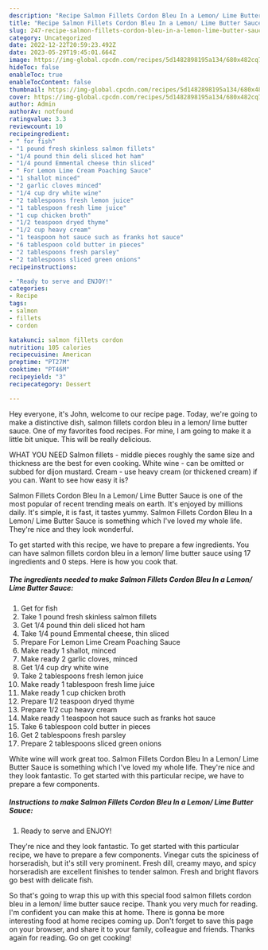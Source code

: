 ```yaml
---
description: "Recipe Salmon Fillets Cordon Bleu In a Lemon/ Lime Butter Sauce the Very Delicious"
title: "Recipe Salmon Fillets Cordon Bleu In a Lemon/ Lime Butter Sauce the Very Delicious"
slug: 247-recipe-salmon-fillets-cordon-bleu-in-a-lemon-lime-butter-sauce-the-very-delicious
category: Uncategorized
date: 2022-12-22T20:59:23.492Z
date: 2023-05-29T19:45:01.664Z
image: https://img-global.cpcdn.com/recipes/5d1482898195a134/680x482cq70/salmon-fillets-cordon-bleu-in-a-lemon-lime-butter-sauce-recipe-main-photo.jpg
hideToc: false
enableToc: true
enableTocContent: false
thumbnail: https://img-global.cpcdn.com/recipes/5d1482898195a134/680x482cq70/salmon-fillets-cordon-bleu-in-a-lemon-lime-butter-sauce-recipe-main-photo.jpg
cover: https://img-global.cpcdn.com/recipes/5d1482898195a134/680x482cq70/salmon-fillets-cordon-bleu-in-a-lemon-lime-butter-sauce-recipe-main-photo.jpg
author: Admin
authorAv: notfound
ratingvalue: 3.3
reviewcount: 10
recipeingredient:
- " for fish"
- "1 pound fresh skinless salmon fillets"
- "1/4 pound thin deli sliced hot ham"
- "1/4 pound Emmental cheese thin sliced"
- " For Lemon Lime Cream Poaching Sauce"
- "1 shallot minced"
- "2 garlic cloves minced"
- "1/4 cup dry white wine"
- "2 tablespoons fresh lemon juice"
- "1 tablespoon fresh lime juice"
- "1 cup chicken broth"
- "1/2 teaspoon dryed thyme"
- "1/2 cup heavy cream"
- "1 teaspoon hot sauce such as franks hot sauce"
- "6 tablespoon cold butter in pieces"
- "2 tablespoons fresh parsley"
- "2 tablespoons sliced green onions"
recipeinstructions:

- "Ready to serve and ENJOY!"
categories:
- Recipe
tags:
- salmon
- fillets
- cordon

katakunci: salmon fillets cordon 
nutrition: 105 calories
recipecuisine: American
preptime: "PT27M"
cooktime: "PT46M"
recipeyield: "3"
recipecategory: Dessert

---
```



Hey everyone, it's John, welcome to our recipe page. Today, we're going to make a distinctive dish, salmon fillets cordon bleu in a lemon/ lime butter sauce. One of my favorites food recipes. For mine, I am going to make it a little bit unique. This will be really delicious.

WHAT YOU NEED Salmon fillets - middle pieces roughly the same size and thickness are the best for even cooking. White wine - can be omitted or subbed for dijon mustard. Cream - use heavy cream (or thickened cream) if you can. Want to see how easy it is?

Salmon Fillets Cordon Bleu In a Lemon/ Lime Butter Sauce is one of the most popular of recent trending meals on earth. It's enjoyed by millions daily. It's simple, it is fast, it tastes yummy. Salmon Fillets Cordon Bleu In a Lemon/ Lime Butter Sauce is something which I've loved my whole life. They're nice and they look wonderful.


To get started with this recipe, we have to prepare a few ingredients. You can have salmon fillets cordon bleu in a lemon/ lime butter sauce using 17 ingredients and 0 steps. Here is how you cook that.

<!--inarticleads1-->

##### The ingredients needed to make Salmon Fillets Cordon Bleu In a Lemon/ Lime Butter Sauce:

1. Get  for fish
1. Take 1 pound fresh skinless salmon fillets
1. Get 1/4 pound thin deli sliced hot ham
1. Take 1/4 pound Emmental cheese, thin sliced
1. Prepare  For Lemon Lime Cream Poaching Sauce
1. Make ready 1 shallot, minced
1. Make ready 2 garlic cloves, minced
1. Get 1/4 cup dry white wine
1. Take 2 tablespoons fresh lemon juice
1. Make ready 1 tablespoon fresh lime juice
1. Make ready 1 cup chicken broth
1. Prepare 1/2 teaspoon dryed thyme
1. Prepare 1/2 cup heavy cream
1. Make ready 1 teaspoon hot sauce such as franks hot sauce
1. Take 6 tablespoon cold butter in pieces
1. Get 2 tablespoons fresh parsley
1. Prepare 2 tablespoons sliced green onions


White wine will work great too. Salmon Fillets Cordon Bleu In a Lemon/ Lime Butter Sauce is something which I&#39;ve loved my whole life. They&#39;re nice and they look fantastic. To get started with this particular recipe, we have to prepare a few components. 

<!--inarticleads2-->

##### Instructions to make Salmon Fillets Cordon Bleu In a Lemon/ Lime Butter Sauce:


1. Ready to serve and ENJOY!

They&#39;re nice and they look fantastic. To get started with this particular recipe, we have to prepare a few components. Vinegar cuts the spiciness of horseradish, but it&#39;s still very prominent. Fresh dill, creamy mayo, and spicy horseradish are excellent finishes to tender salmon. Fresh and bright flavors go best with delicate fish. 

So that's going to wrap this up with this special food salmon fillets cordon bleu in a lemon/ lime butter sauce recipe. Thank you very much for reading. I'm confident you can make this at home. There is gonna be more interesting food at home recipes coming up. Don't forget to save this page on your browser, and share it to your family, colleague and friends. Thanks again for reading. Go on get cooking!
